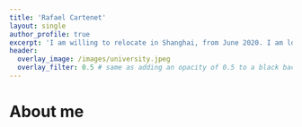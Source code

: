 ```yaml
---
title: 'Rafael Cartenet'
layout: single
author_profile: true
excerpt: 'I am willing to relocate in Shanghai, from June 2020. I am looking for new career opportunities.'
header:
  overlay_image: /images/university.jpeg
  overlay_filter: 0.5 # same as adding an opacity of 0.5 to a black background
---
```


# About me
